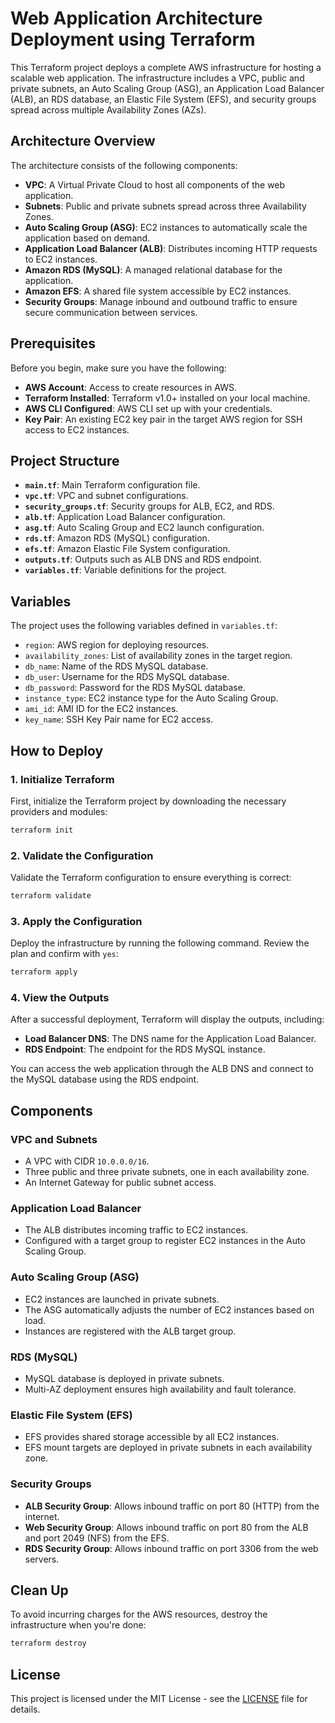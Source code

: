 
# Web Application Architecture Deployment using Terraform

This Terraform project deploys a complete AWS infrastructure for hosting a scalable web application. The infrastructure includes a VPC, public and private subnets, an Auto Scaling Group (ASG), an Application Load Balancer (ALB), an RDS database, an Elastic File System (EFS), and security groups spread across multiple Availability Zones (AZs).

## Architecture Overview

The architecture consists of the following components:

- **VPC**: A Virtual Private Cloud to host all components of the web application.
- **Subnets**: Public and private subnets spread across three Availability Zones.
- **Auto Scaling Group (ASG)**: EC2 instances to automatically scale the application based on demand.
- **Application Load Balancer (ALB)**: Distributes incoming HTTP requests to EC2 instances.
- **Amazon RDS (MySQL)**: A managed relational database for the application.
- **Amazon EFS**: A shared file system accessible by EC2 instances.
- **Security Groups**: Manage inbound and outbound traffic to ensure secure communication between services.

## Prerequisites

Before you begin, make sure you have the following:

- **AWS Account**: Access to create resources in AWS.
- **Terraform Installed**: Terraform v1.0+ installed on your local machine.
- **AWS CLI Configured**: AWS CLI set up with your credentials.
- **Key Pair**: An existing EC2 key pair in the target AWS region for SSH access to EC2 instances.

## Project Structure

- **`main.tf`**: Main Terraform configuration file.
- **`vpc.tf`**: VPC and subnet configurations.
- **`security_groups.tf`**: Security groups for ALB, EC2, and RDS.
- **`alb.tf`**: Application Load Balancer configuration.
- **`asg.tf`**: Auto Scaling Group and EC2 launch configuration.
- **`rds.tf`**: Amazon RDS (MySQL) configuration.
- **`efs.tf`**: Amazon Elastic File System configuration.
- **`outputs.tf`**: Outputs such as ALB DNS and RDS endpoint.
- **`variables.tf`**: Variable definitions for the project.

## Variables

The project uses the following variables defined in `variables.tf`:

- `region`: AWS region for deploying resources.
- `availability_zones`: List of availability zones in the target region.
- `db_name`: Name of the RDS MySQL database.
- `db_user`: Username for the RDS MySQL database.
- `db_password`: Password for the RDS MySQL database.
- `instance_type`: EC2 instance type for the Auto Scaling Group.
- `ami_id`: AMI ID for the EC2 instances.
- `key_name`: SSH Key Pair name for EC2 access.

## How to Deploy

### 1. Initialize Terraform

First, initialize the Terraform project by downloading the necessary providers and modules:

```bash
terraform init
```

### 2. Validate the Configuration

Validate the Terraform configuration to ensure everything is correct:

```bash
terraform validate
```

### 3. Apply the Configuration

Deploy the infrastructure by running the following command. Review the plan and confirm with `yes`:

```bash
terraform apply
```

### 4. View the Outputs

After a successful deployment, Terraform will display the outputs, including:

- **Load Balancer DNS**: The DNS name for the Application Load Balancer.
- **RDS Endpoint**: The endpoint for the RDS MySQL instance.

You can access the web application through the ALB DNS and connect to the MySQL database using the RDS endpoint.

## Components

### VPC and Subnets

- A VPC with CIDR `10.0.0.0/16`.
- Three public and three private subnets, one in each availability zone.
- An Internet Gateway for public subnet access.

### Application Load Balancer

- The ALB distributes incoming traffic to EC2 instances.
- Configured with a target group to register EC2 instances in the Auto Scaling Group.

### Auto Scaling Group (ASG)

- EC2 instances are launched in private subnets.
- The ASG automatically adjusts the number of EC2 instances based on load.
- Instances are registered with the ALB target group.

### RDS (MySQL)

- MySQL database is deployed in private subnets.
- Multi-AZ deployment ensures high availability and fault tolerance.

### Elastic File System (EFS)

- EFS provides shared storage accessible by all EC2 instances.
- EFS mount targets are deployed in private subnets in each availability zone.

### Security Groups

- **ALB Security Group**: Allows inbound traffic on port 80 (HTTP) from the internet.
- **Web Security Group**: Allows inbound traffic on port 80 from the ALB and port 2049 (NFS) from the EFS.
- **RDS Security Group**: Allows inbound traffic on port 3306 from the web servers.

## Clean Up

To avoid incurring charges for the AWS resources, destroy the infrastructure when you're done:

```bash
terraform destroy
```

## License

This project is licensed under the MIT License - see the [LICENSE](LICENSE) file for details.
